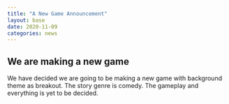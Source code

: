 ```yaml
---
title: "A New Game Announcement"
layout: base
date: 2020-11-09
categories: news
---
```


<h2>We are making a new game</h2>
We have decided we are going to be making a new game with background theme as breakout.
The story genre is comedy. The gameplay and everything is yet to be decided.

